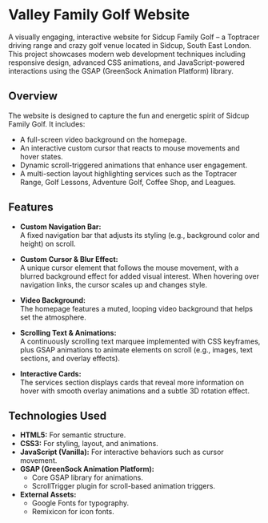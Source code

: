 # Valley Family Golf Website

A visually engaging, interactive website for Sidcup Family Golf – a Toptracer driving range and crazy golf venue located in Sidcup, South East London. This project showcases modern web development techniques including responsive design, advanced CSS animations, and JavaScript-powered interactions using the GSAP (GreenSock Animation Platform) library.

## Overview

The website is designed to capture the fun and energetic spirit of Sidcup Family Golf. It includes:
- A full-screen video background on the homepage.
- An interactive custom cursor that reacts to mouse movements and hover states.
- Dynamic scroll-triggered animations that enhance user engagement.
- A multi-section layout highlighting services such as the Toptracer Range, Golf Lessons, Adventure Golf, Coffee Shop, and Leagues.

## Features

- **Custom Navigation Bar:**  
  A fixed navigation bar that adjusts its styling (e.g., background color and height) on scroll.

- **Custom Cursor & Blur Effect:**  
  A unique cursor element that follows the mouse movement, with a blurred background effect for added visual interest. When hovering over navigation links, the cursor scales up and changes style.

- **Video Background:**  
  The homepage features a muted, looping video background that helps set the atmosphere.

- **Scrolling Text & Animations:**  
  A continuously scrolling text marquee implemented with CSS keyframes, plus GSAP animations to animate elements on scroll (e.g., images, text sections, and overlay effects).

- **Interactive Cards:**  
  The services section displays cards that reveal more information on hover with smooth overlay animations and a subtle 3D rotation effect.

## Technologies Used

- **HTML5:** For semantic structure.
- **CSS3:** For styling, layout, and animations.
- **JavaScript (Vanilla):** For interactive behaviors such as cursor movement.
- **GSAP (GreenSock Animation Platform):**  
  - Core GSAP library for animations.
  - ScrollTrigger plugin for scroll-based animation triggers.
- **External Assets:**  
  - Google Fonts for typography.
  - Remixicon for icon fonts.

